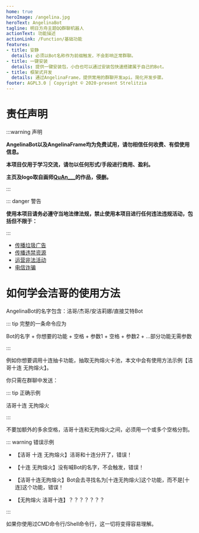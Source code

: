 ```yaml
---
home: true
heroImage: /angelina.jpg
heroText: AngelinaBot
tagline: 明日方舟主题QQ群聊机器人
actionText: 功能描述
actionLink: /Function/基础功能
features:
- title: 安静
  details: 必须以Bot名称作为前缀触发，不会影响正常群聊。
- title: 一键安装
  details: 提供一键安装包，小白也可以通过安装包快速搭建属于自己的Bot。
- title: 框架式开发
  details: 通过AngelinaFrame，提供常用的群聊开发api。简化开发步骤。
footer: AGPL3.0 | Copyright © 2020-present Strelitzia
---
```

# 责任声明

:::warning 声明

**AngelinaBot以及AngelinaFrame均为免费试用，请勿相信任何收费、有偿使用信息。**

**本项目仅用于学习交流，请勿以任何形式/手段进行商用、盈利。**

**主页及logo取自画师[QuAn___](https://space.bilibili.com/1373037)的作品，侵删。**

:::

::: danger 警告

**使用本项目请务必遵守当地法律法规，禁止使用本项目进行任何违法违规活动，包括但不限于：**

:::

* [传播垃圾广告](https://www.baidu.com/s?ie=UTF-8&wd=%E4%BC%A0%E6%92%AD%E5%9E%83%E5%9C%BE%E4%BF%A1%E6%81%AF%E5%88%A4%E5%87%A0%E5%B9%B4)
* [传播违禁资源](https://www.baidu.com/s?ie=UTF-8&wd=%E4%BC%A0%E6%92%AD%E6%B7%AB%E7%A7%BD%E4%BF%A1%E6%81%AF%E5%88%A4%E5%87%A0%E5%B9%B4)
* [运营非法活动](https://www.baidu.com/s?ie=UTF-8&wd=%E4%BC%A0%E9%94%80%E6%9C%80%E9%AB%98%E5%88%A4%E5%87%A0%E5%B9%B4)
* [电信诈骗](https://www.baidu.com/s?ie=UTF-8&wd=%E7%94%B5%E4%BF%A1%E8%AF%88%E9%AA%97%E6%9C%80%E9%AB%98%E5%88%A4%E5%87%A0%E5%B9%B4)

# 如何学会洁哥的使用方法

AngelinaBot的名字包含：洁哥/杰哥/安洁莉娜/直接艾特Bot

::: tip 完整的一条命令应为

Bot的名字 + 你想要的功能 + 空格 + 参数1 + 空格 + 参数2 + ...部分功能无需参数

:::

例如你想要调用十连抽卡功能，抽取无拘熔火卡池，本文中会有使用方法示例【洁哥十连 无拘熔火】。

你只需在群聊中发送：

::: tip 正确示例

洁哥十连 无拘熔火

:::

不要加额外的多余空格，洁哥十连和无拘熔火之间，必须用一个或多个空格分割。

::: warning 错误示例

- 【洁哥 十连 无拘熔火】洁哥和十连分开了，错误！

- 【十连 无拘熔火】没有喊Bot的名字，不会触发，错误！

- 【洁哥十连无拘熔火】Bot会去寻找名为[十连无拘熔火]这个功能，而不是[十连]这个功能，错误！

- 【无拘熔火 洁哥十连】？？？？？？？

:::

如果你使用过CMD命令行/Shell命令行，这一切将变得容易理解。